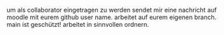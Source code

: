 um als collaborator eingetragen zu werden sendet mir eine nachricht auf moodle mit eurem github user name.
arbeitet auf eurem eigenen branch. main ist geschützt!
arbeitet in sinnvollen ordnern.
